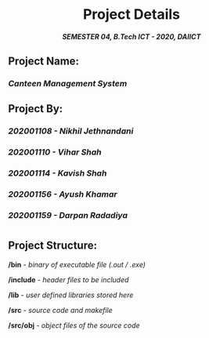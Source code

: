 # <center> Project Details </center>

#### <center><i> SEMESTER 04, B.Tech ICT - 2020, DAIICT </i></center>

## <b> Project Name:</b>

### <i> Canteen Management System </i>

## <b> Project By: </b>

### <i>202001108 - Nikhil Jethnandani</i>

### <i>202001110 - Vihar Shah</i>

### <i>202001114 - Kavish Shah</i>

### <i>202001156 - Ayush Khamar</i>

### <i>202001159 - Darpan Radadiya</i>

#
## <b> </b>Project Structure: </b>

<b>/bin</b> - <i> binary of executable file (.out / .exe) </i>

<b>/include</b> - <i> header files to be included </i>

<b>/lib</b> - <i> user defined libraries stored here </i>

<b>/src</b> - <i> source code and makefile </i>

<b>/src/obj</b> - <i> object files of the source code </i>
